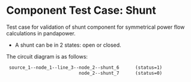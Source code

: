 <!--
SPDX-FileCopyrightText: Contributors to the Power Grid Model project <powergridmodel@lfenergy.org>

SPDX-License-Identifier: MPL-2.0
-->

# Component Test Case: Shunt

Test case for validation of shunt component for symmetrical power flow calculations in pandapower.

- A shunt can be in 2 states: open or closed.

The circuit diagram is as follows:

```txt
 source_1--node_1--line_3--node_2--shunt_6      (status=1)
                           node_2--shunt_7      (status=0)
```
